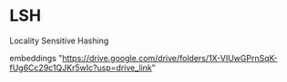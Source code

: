 # LSH
Locality Sensitive Hashing

embeddings "https://drive.google.com/drive/folders/1X-VIUwGPrnSqK-fUg6Cc29c1QJKr5wIc?usp=drive_link"

